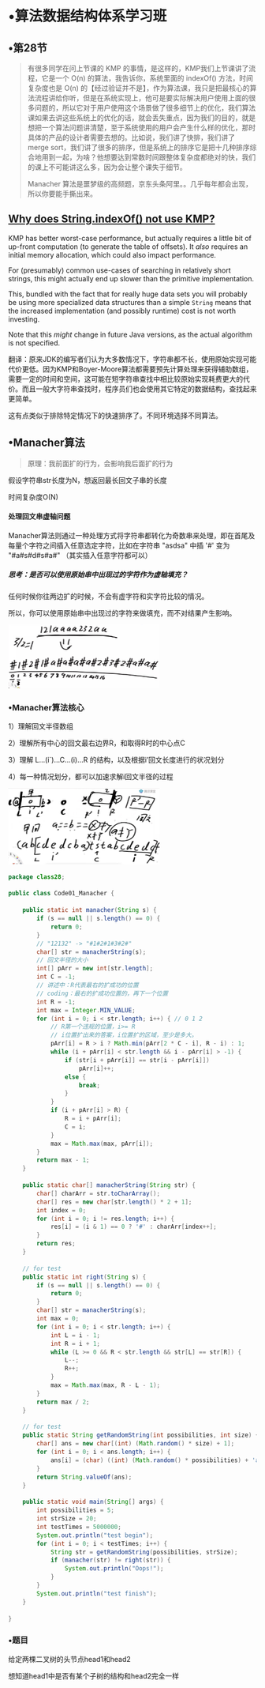 # •算法数据结构体系学习班

## •第28节

> 有很多同学在问上节课的 KMP 的事情，是这样的，KMP我们上节课讲了流程，它是一个 O(n) 的算法，我告诉你，系统里面的 indexOf()  方法，时间复杂度也是 O(n) 的【经过验证并不是】，作为算法课，我只是把最核心的算法流程讲给你听，但是在系统实现上，他可是要实际解决用户使用上面的很多问题的，所以它对于用户使用这个场景做了很多细节上的优化，我们算法课如果去讲这些系统上的优化的话，就会丢失重点，因为我们的目的，就是想把一个算法问题讲清楚，至于系统使用的用户会产生什么样的优化，那时具体的产品的设计者需要去想的。比如说，我们讲了快排，我们讲了 merge sort，我们讲了很多的排序，但是系统上的排序它是把十几种排序综合地用到一起，为啥？他想要达到常数时间跟整体复杂度都绝对的快，我们的课上不可能讲这么多，因为会让整个课失于细节。
>
> Manacher 算法是噩梦级的高频题，京东头条阿里。。几乎每年都会出现，所以你要能手撕出来。

## [Why does String.indexOf() not use KMP?](https://stackoverflow.com/questions/19543547/why-does-string-indexof-not-use-kmp)

KMP has better worst-case performance, but actually requires a little bit of up-front computation (to generate the table of offsets). It *also* requires an initial memory allocation, which could also impact performance.

For (presumably) common use-cases of searching in relatively short strings, this might actually end up slower than the primitive implementation.

This, bundled with the fact that for really huge data sets you will probably be using more specialized data structures than a simple `String` means that the increased implementation (and possibly runtime) cost is not worth investing.

Note that this *might* change in future Java versions, as the actual algorithm is not specified.

翻译：原来JDK的编写者们认为大多数情况下，字符串都不长，使用原始实现可能代价更低。因为KMP和Boyer-Moore算法都需要预先计算处理来获得辅助数组，需要一定的时间和空间，这可能在短字符串查找中相比较原始实现耗费更大的代价。而且一般大字符串查找时，程序员们也会使用其它特定的数据结构，查找起来更简单。

这有点类似于排除特定情况下的快速排序了。不同环境选择不同算法。

## •Manacher算法

> 原理：我前面扩的行为，会影响我后面扩的行为

假设字符串str长度为N，想返回最长回文子串的长度

时间复杂度O(N)

#### 处理回文串虚轴问题

Manacher算法则通过一种处理方式将字符串都转化为奇数串来处理，即在首尾及每量个字符之间插入任意选定字符，比如在字符串 "asdsa" 中插 '#'  变为 "#a#s#d#s#a#" （其实插入任意字符都可以）

##### 思考：是否可以使用原始串中出现过的字符作为虚轴填充？

任何时候你往两边扩的时候，不会有虚字符和实字符比较的情况。

所以，你可以使用原始串中出现过的字符来做填充，而不对结果产生影响。

<img src="../../images/image-20211012174015058.png" alt="image-20211012174015058" style="zoom:30%;" />

### •Manacher算法核心

1）理解回文半径数组

2）理解所有中心的回文最右边界R，和取得R时的中心点C

3）理解  L…(i`)…C…(i)…R 的结构，以及根据i’回文长度进行的状况划分

4）每一种情况划分，都可以加速求解i回文半径的过程

<img src="../../images/image-20211012174706363.png" alt="image-20211012174706363" style="zoom:30%;" />

```java
package class28;

public class Code01_Manacher {

	public static int manacher(String s) {
		if (s == null || s.length() == 0) {
			return 0;
		}
		// "12132" -> "#1#2#1#3#2#"
		char[] str = manacherString(s);
		// 回文半径的大小
		int[] pArr = new int[str.length];
		int C = -1;
		// 讲述中：R代表最右的扩成功的位置
		// coding：最右的扩成功位置的，再下一个位置
		int R = -1;
		int max = Integer.MIN_VALUE;
		for (int i = 0; i < str.length; i++) { // 0 1 2
			// R第一个违规的位置，i>= R
			// i位置扩出来的答案，i位置扩的区域，至少是多大。
			pArr[i] = R > i ? Math.min(pArr[2 * C - i], R - i) : 1;
			while (i + pArr[i] < str.length && i - pArr[i] > -1) {
				if (str[i + pArr[i]] == str[i - pArr[i]])
					pArr[i]++;
				else {
					break;
				}
			}
			if (i + pArr[i] > R) {
				R = i + pArr[i];
				C = i;
			}
			max = Math.max(max, pArr[i]);
		}
		return max - 1;
	}

	public static char[] manacherString(String str) {
		char[] charArr = str.toCharArray();
		char[] res = new char[str.length() * 2 + 1];
		int index = 0;
		for (int i = 0; i != res.length; i++) {
			res[i] = (i & 1) == 0 ? '#' : charArr[index++];
		}
		return res;
	}

	// for test
	public static int right(String s) {
		if (s == null || s.length() == 0) {
			return 0;
		}
		char[] str = manacherString(s);
		int max = 0;
		for (int i = 0; i < str.length; i++) {
			int L = i - 1;
			int R = i + 1;
			while (L >= 0 && R < str.length && str[L] == str[R]) {
				L--;
				R++;
			}
			max = Math.max(max, R - L - 1);
		}
		return max / 2;
	}

	// for test
	public static String getRandomString(int possibilities, int size) {
		char[] ans = new char[(int) (Math.random() * size) + 1];
		for (int i = 0; i < ans.length; i++) {
			ans[i] = (char) ((int) (Math.random() * possibilities) + 'a');
		}
		return String.valueOf(ans);
	}

	public static void main(String[] args) {
		int possibilities = 5;
		int strSize = 20;
		int testTimes = 5000000;
		System.out.println("test begin");
		for (int i = 0; i < testTimes; i++) {
			String str = getRandomString(possibilities, strSize);
			if (manacher(str) != right(str)) {
				System.out.println("Oops!");
			}
		}
		System.out.println("test finish");
	}

}

```



### •题目

给定两棵二叉树的头节点head1和head2

想知道head1中是否有某个子树的结构和head2完全一样
